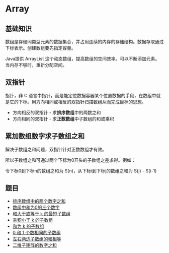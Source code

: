 # Array

## 基础知识

数组是存储同类型元素的数据集合，并占用连续的内存的存储结构。数据存取通过下标表示。创建数组要先指定容量。

Java提供 ArrayList 这个动态数组，提高数组的空间效率。可以不断添加元素。当内存不够时，重新分配空间。

## 双指针

指针，非 C 语言中指针，而是能定位数据容器某个位置数据的手段，在数组中就是它的下标。用方向相同或相反的双指针扫描数组从而完成目标的思想。

* 方向相反的双指针 - 求**排序数组**中的两数之和
* 方向相同的双指针 - 求**正数数组**中子数组的和或乘积

## 累加数组数字求子数组之和

解决子数组之和问题，双指针针对正数数组才有效。

所以子数组之和可通过两个下标为0开头的子数组之差求得。例如：

令下标0到下标n的数组之和为 S(n)，从下标i到下标j的数组之和为 S(j) - S(i-1)

## 题目

* [排序数组中的两个数字之和](src/main/java/io/dure/coding/array/TwoSum.java)
* [数组中和为0的三个数字](src/main/java/io/dure/coding/array/ThreeSum.java)
* [和大于或等于 k 的最短子数组](src/main/java/io/dure/coding/array/MinSubArrayLen.java)
* [乘积小于 k 的子数组](src/main/java/io/dure/coding/array/NumSubArrayProductLessThanK.java)
* [和为 k 的子数组](src/main/java/io/dure/coding/array/SubArraySum.java)
* [0 和 1 个数相同的子数组](src/main/java/io/dure/coding/array/FindMaxLength.java)
* [左右两边子数组的和相等](src/main/java/io/dure/coding/array/PivotIndex.java)
* [二维子矩阵的数字之和](src/main/java/io/dure/coding/array/NumMatrix.java)
